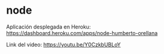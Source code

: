 # node
Aplicación desplegada en Heroku: https://dashboard.heroku.com/apps/node-humberto-orellana

Link del video: https://youtu.be/Y0CzkbUBLoY
